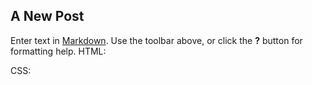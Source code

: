 ## A New Post

Enter text in [Markdown](http://daringfireball.net/projects/markdown/). Use the toolbar above, or click the **?** button for formatting help.
HTML:

  <section>
    <div id='red'>
    </div>
    <div id='blue'>
    </div>
    <div id='grey'>
    </div>
  </section>

CSS: